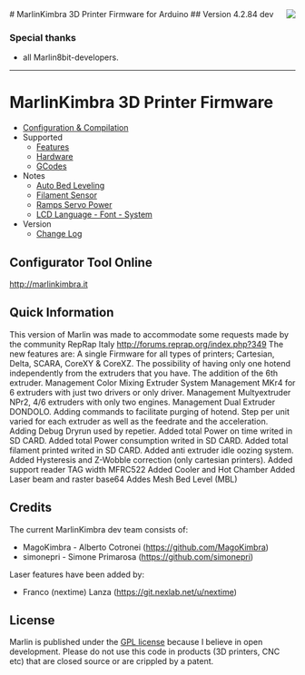 <img align="right" src="Documentation/Logo/MarlinKimbra%20Logo%20GitHub.png" />
# MarlinKimbra 3D Printer Firmware for Arduino
## Version 4.2.84 dev

### Special thanks
* all Marlin8bit-developers.

---
# MarlinKimbra 3D Printer Firmware
  * [Configuration & Compilation](/Documentation/Compilation.md)
  * Supported
    * [Features](/Documentation/Features.md)
    * [Hardware](/Documentation/Hardware.md)
    * [GCodes](/Documentation/GCodes.md)
  * Notes
    * [Auto Bed Leveling](/Documentation/BedLeveling.md)
    * [Filament Sensor](/Documentation/FilamentSensor.md)
    * [Ramps Servo Power](/Documentation/RampsServoPower.md)
    * [LCD Language - Font - System](Documentation/LCDLanguageFont.md)
  * Version
    * [Change Log](/Documentation/changelog.md)


## Configurator Tool Online

http://marlinkimbra.it


## Quick Information

This version of Marlin was made to accommodate some requests made by the community RepRap Italy http://forums.reprap.org/index.php?349
The new features are:
A single Firmware for all types of printers; Cartesian, Delta, SCARA, CoreXY & CoreXZ.
The possibility of having only one hotend independently from the extruders that you have.
The addition of the 6th extruder.
Management Color Mixing Extruder
System Management MKr4 for 6 extruders with just two drivers or only driver.
Management Multyextruder NPr2, 4/6 extruders with only two engines.
Management Dual Extruder DONDOLO.
Adding commands to facilitate purging of hotend. 
Step per unit varied for each extruder as well as the feedrate and the acceleration.
Adding Debug Dryrun used by repetier.
Added total Power on time writed in SD CARD.
Added total Power consumption writed in SD CARD.
Added total filament printed writed in SD CARD.
Added anti extruder idle oozing system.
Added Hysteresis and Z-Wobble correction (only cartesian printers).
Added support reader TAG width MFRC522
Added Cooler and Hot Chamber
Added Laser beam and raster base64
Addes Mesh Bed Level (MBL)

## Credits

The current MarlinKimbra dev team consists of:
 - MagoKimbra - Alberto Cotronei (https://github.com/MagoKimbra)
 - simonepri - Simone Primarosa (https://github.com/simonepri)

Laser features have been added by:
 - Franco (nextime) Lanza (https://git.nexlab.net/u/nextime)

## License

Marlin is published under the [GPL license](/Documentation/COPYING.md) because I believe in open development.
Please do not use this code in products (3D printers, CNC etc) that are closed source or are crippled by a patent.
